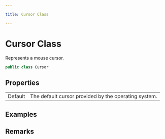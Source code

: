 ```yaml
---

title: Cursor Class

---
```


# Cursor Class

Represents a mouse cursor.

```csharp
public class Cursor 
```

## Properties

<table>
<tr><td>Default</td><td>The default cursor provided by the operating system.</td></tr>
</table>

<!-- Only change content below this line, anything above this line will be lost when regenerated. -->

## Examples

## Remarks

